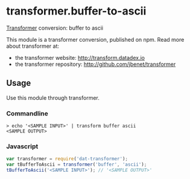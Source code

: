 # transformer.buffer-to-ascii

[Transformer](http://github.com/jbenet/transformer) conversion: buffer to ascii

This module is a transformer conversion, published on npm. Read more about transformer at:

- the transformer website: <http://transform.datadex.io>
- the transformer repository: <http://github.com/jbenet/transformer>

## Usage

Use this module through transformer.


### Commandline

```
> echo '<SAMPLE INPUT>' | transform buffer ascii
<SAMPLE OUTPUT>
```

### Javascript

```js
var transformer = require('dat-transformer');
var tBufferToAscii = transformer('buffer', 'ascii');
tBufferToAscii('<SAMPLE INPUT>'); // '<SAMPLE OUTPUT>'
```
